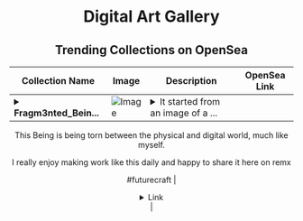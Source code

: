 <div align="center">

# Digital Art Gallery

## Trending Collections on OpenSea

| Collection Name                       | Image                                                                                     | Description                       | OpenSea Link                                                                                          |
|---------------------------------------|-------------------------------------------------------------------------------------------|-----------------------------------|--------------------------------------------------------------------------------------------------------|
| **<details><summary>Fragm3nted_Bein...</summary>Fragm3nted_Being</details>** | ![Image](https://i.seadn.io/s/raw/files/60a1162eda078a36e63c2f2996f8b326.jpg?w=500&auto=format?w=200&auto=format) | <details><summary>It started from an image of a ...</summary>It started from an image of a hand sculpted glass Being. Ai image to prompt and further glitched, blended and digitally enhanced. 

This Being is being torn between the physical and digital world, much like myself.

I really enjoy making work like this daily and happy to share it here on remx

#futurecraft</details> | <details><summary>Link</summary>[Fragm3nted_Being](https://opensea.io/collection/fragm3nted-being)</details> |

</div>